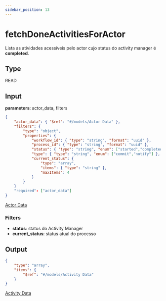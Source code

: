 ```yaml
---
sidebar_position: 13
---
```

# fetchDoneActivitiesForActor

Lista as atividades acessíveis pelo actor cujo status do activity manager é **completed**.

## Type

READ

## Input

**parameters**: actor_data, filters
``` json title=Schema
{
    "actor_data": { "$ref": "#/models/Actor Data" },
    "filters": { 
        "type": "object",
        "properties": {
            "workflow_id": { "type": "string", "format": "uuid" },
            "process_id": { "type": "string", "format": "uuid" },
            "status": { "type": "string", "enum": ["started","completed","interrupted"] },
            "type": { "type": "string", "enum": ["commit","notify"] },
            "current_status": { 
                "type": "array", 
                "items": { "type": "string" },
                "maxItems": 4
            }
        }
    }
    "required": ["actor_data"]
}
```
[Actor Data](../models/actor_data)

### Filters

+ **status**: status do Activity Manager
+ **current_status**: status atual do processo

## Output
``` json title=Schema
{
    "type": "array",
    "items": { 
        "$ref": "#/models/Activity Data" 
    }
}
```
[Activity Data](../models/activity_data)